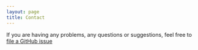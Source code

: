 ```yaml
---
layout: page
title: Contact
---
```


If you are having any problems, any questions or suggestions, feel free to [file a GitHub issue](https://github.com/MrRastayoung/MrRastayoung/issues/new)
